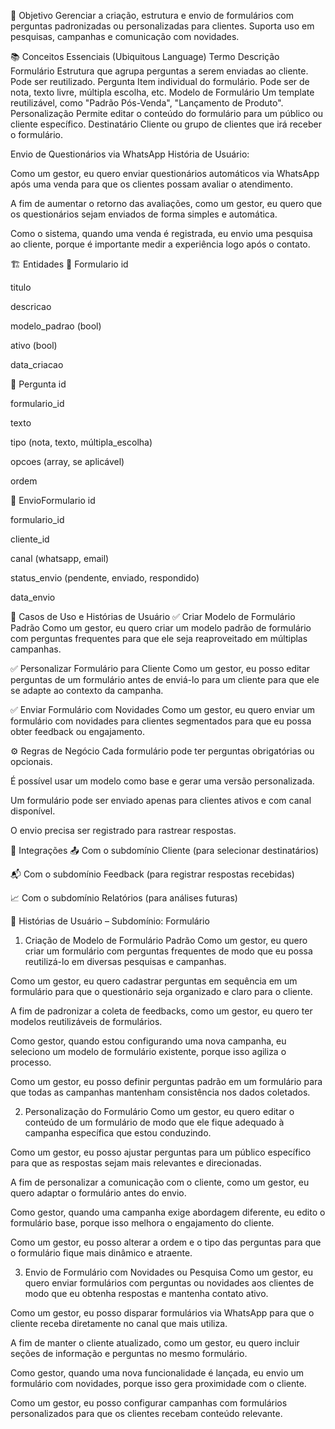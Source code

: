 🎯 Objetivo
Gerenciar a criação, estrutura e envio de formulários com perguntas padronizadas ou personalizadas para clientes. Suporta uso em pesquisas, campanhas e comunicação com novidades.

📚 Conceitos Essenciais (Ubiquitous Language)
Termo	Descrição
Formulário	Estrutura que agrupa perguntas a serem enviadas ao cliente. Pode ser reutilizado.
Pergunta	Item individual do formulário. Pode ser de nota, texto livre, múltipla escolha, etc.
Modelo de Formulário	Um template reutilizável, como "Padrão Pós-Venda", "Lançamento de Produto".
Personalização	Permite editar o conteúdo do formulário para um público ou cliente específico.
Destinatário	Cliente ou grupo de clientes que irá receber o formulário.

Envio de Questionários via WhatsApp
História de Usuário:

Como um gestor, eu quero enviar questionários automáticos via WhatsApp após uma venda para que os clientes possam avaliar o atendimento.

A fim de aumentar o retorno das avaliações, como um gestor, eu quero que os questionários sejam enviados de forma simples e automática.

Como o sistema, quando uma venda é registrada, eu envio uma pesquisa ao cliente, porque é importante medir a experiência logo após o contato.

🏗️ Entidades
📄 Formulario
id

titulo

descricao

modelo_padrao (bool)

ativo (bool)

data_criacao

📄 Pergunta
id

formulario_id

texto

tipo (nota, texto, múltipla_escolha)

opcoes (array, se aplicável)

ordem

📄 EnvioFormulario
id

formulario_id

cliente_id

canal (whatsapp, email)

status_envio (pendente, enviado, respondido)

data_envio

🚀 Casos de Uso e Histórias de Usuário
✅ Criar Modelo de Formulário Padrão
Como um gestor, eu quero criar um modelo padrão de formulário com perguntas frequentes para que ele seja reaproveitado em múltiplas campanhas.

✅ Personalizar Formulário para Cliente
Como um gestor, eu posso editar perguntas de um formulário antes de enviá-lo para um cliente para que ele se adapte ao contexto da campanha.

✅ Enviar Formulário com Novidades
Como um gestor, eu quero enviar um formulário com novidades para clientes segmentados para que eu possa obter feedback ou engajamento.


⚙️ Regras de Negócio
Cada formulário pode ter perguntas obrigatórias ou opcionais.

É possível usar um modelo como base e gerar uma versão personalizada.

Um formulário pode ser enviado apenas para clientes ativos e com canal disponível.

O envio precisa ser registrado para rastrear respostas.

🔁 Integrações
📤 Com o subdomínio Cliente (para selecionar destinatários)

📬 Com o subdomínio Feedback (para registrar respostas recebidas)

📈 Com o subdomínio Relatórios (para análises futuras)

📄 Histórias de Usuário – Subdomínio: Formulário
1. Criação de Modelo de Formulário Padrão
Como um gestor, eu quero criar um formulário com perguntas frequentes de modo que eu possa reutilizá-lo em diversas pesquisas e campanhas.

Como um gestor, eu quero cadastrar perguntas em sequência em um formulário para que o questionário seja organizado e claro para o cliente.

A fim de padronizar a coleta de feedbacks, como um gestor, eu quero ter modelos reutilizáveis de formulários.

Como gestor, quando estou configurando uma nova campanha, eu seleciono um modelo de formulário existente, porque isso agiliza o processo.

Como um gestor, eu posso definir perguntas padrão em um formulário para que todas as campanhas mantenham consistência nos dados coletados.

2. Personalização do Formulário
Como um gestor, eu quero editar o conteúdo de um formulário de modo que ele fique adequado à campanha específica que estou conduzindo.

Como um gestor, eu posso ajustar perguntas para um público específico para que as respostas sejam mais relevantes e direcionadas.

A fim de personalizar a comunicação com o cliente, como um gestor, eu quero adaptar o formulário antes do envio.

Como gestor, quando uma campanha exige abordagem diferente, eu edito o formulário base, porque isso melhora o engajamento do cliente.

Como um gestor, eu posso alterar a ordem e o tipo das perguntas para que o formulário fique mais dinâmico e atraente.

3. Envio de Formulário com Novidades ou Pesquisa
Como um gestor, eu quero enviar formulários com perguntas ou novidades aos clientes de modo que eu obtenha respostas e mantenha contato ativo.

Como um gestor, eu posso disparar formulários via WhatsApp para que o cliente receba diretamente no canal que mais utiliza.

A fim de manter o cliente atualizado, como um gestor, eu quero incluir seções de informação e perguntas no mesmo formulário.

Como gestor, quando uma nova funcionalidade é lançada, eu envio um formulário com novidades, porque isso gera proximidade com o cliente.

Como um gestor, eu posso configurar campanhas com formulários personalizados para que os clientes recebam conteúdo relevante.